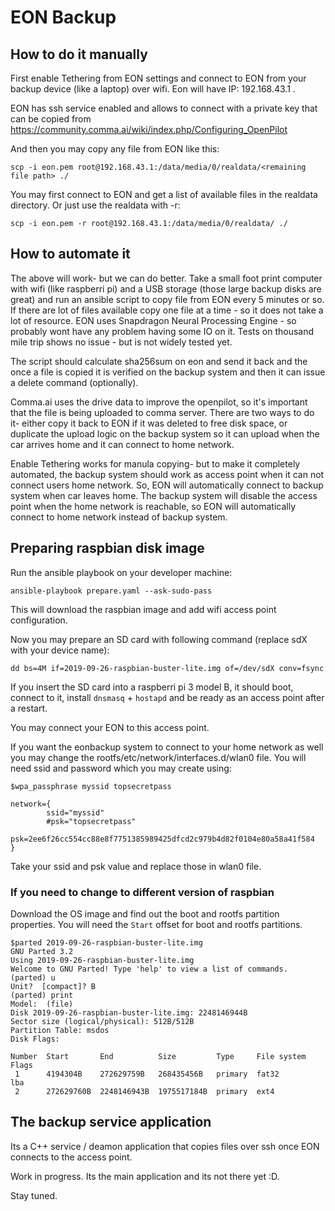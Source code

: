 # EON Backup

## How to do it manually

First enable Tethering from EON settings and connect to EON from your backup device (like a laptop) over wifi. Eon will have IP: 192.168.43.1 . 

EON has ssh service enabled and allows to connect with a private key that can be copied from https://community.comma.ai/wiki/index.php/Configuring_OpenPilot

And then you may copy any file from EON like this:
```
scp -i eon.pem root@192.168.43.1:/data/media/0/realdata/<remaining file path> ./
```

You may first connect to EON and get a list of available files in the realdata directory. Or just use the realdata with -r:
```
scp -i eon.pem -r root@192.168.43.1:/data/media/0/realdata/ ./
```


## How to automate it

The above will work- but we can do better. Take a small foot print computer with wifi (like raspberri pi) and a USB storage (those large backup disks are great) and run an ansible script to copy file from EON every 5 minutes or so. If there are lot of files available copy one file at a time - so it does not take a lot of resource. EON uses Snapdragon Neural Processing Engine - so probably wont have any problem having some IO on it. Tests on thousand mile trip shows no issue - but is not widely tested yet.

The script should calculate sha256sum on eon and send it back and the once a file is copied it is verified on the backup system and then it can issue a delete command (optionally).

Comma.ai uses the drive data to improve the openpilot, so it's important that the file is being uploaded to comma server. There are two ways to do it- either copy it back to EON if it was deleted to free disk space, or duplicate the upload logic on the backup system so it can upload when the car arrives home and it can connect to home network.

Enable Tethering works for manula copying- but to make it completely automated, the backup system should work as access point when it can not connect users home network. So, EON will automatically connect to backup system when car leaves home. The backup system will disable the access point when the home network is reachable, so EON will automatically connect to home network instead of backup system.

## Preparing raspbian disk image

Run the ansible playbook on your developer machine:

```
ansible-playbook prepare.yaml --ask-sudo-pass
```

This will download the raspbian image and add wifi access point configuration.

Now you may prepare an SD card with following command (replace sdX with your device name):

```
dd bs=4M if=2019-09-26-raspbian-buster-lite.img of=/dev/sdX conv=fsync
```

If you insert the SD card into a raspberri pi 3 model B, it should boot, connect to it, install ```dnsmasq``` + ```hostapd``` and be ready as an access point after a restart.

You may connect your EON to this access point.

If you want the eonbackup system to connect to your home network as well you may change the rootfs/etc/network/interfaces.d/wlan0 file. You will need ssid and password which you may create using:

```
$wpa_passphrase myssid topsecretpass

network={
        ssid="myssid"
        #psk="topsecretpass"
        psk=2ee6f26cc554cc88e8f7751385989425dfcd2c979b4d82f0104e80a58a41f584
}
```
Take your ssid and psk value and replace those in wlan0 file.

### If you need to change to different version of raspbian

Download the OS image and find out the boot and rootfs partition properties. 
You will need the ```Start``` offset for boot and rootfs partitions.

```
$parted 2019-09-26-raspbian-buster-lite.img 
GNU Parted 3.2
Using 2019-09-26-raspbian-buster-lite.img
Welcome to GNU Parted! Type 'help' to view a list of commands.
(parted) u                                                                
Unit?  [compact]? B                                                       
(parted) print                                                            
Model:  (file)
Disk 2019-09-26-raspbian-buster-lite.img: 2248146944B
Sector size (logical/physical): 512B/512B
Partition Table: msdos
Disk Flags: 

Number  Start       End          Size         Type     File system  Flags
 1      4194304B    272629759B   268435456B   primary  fat32        lba
 2      272629760B  2248146943B  1975517184B  primary  ext4
```

## The backup service application

Its a C++ service / deamon application that copies files over ssh once EON connects to the access point.

Work in progress. Its the main application and its not there yet :D.

Stay tuned.  

